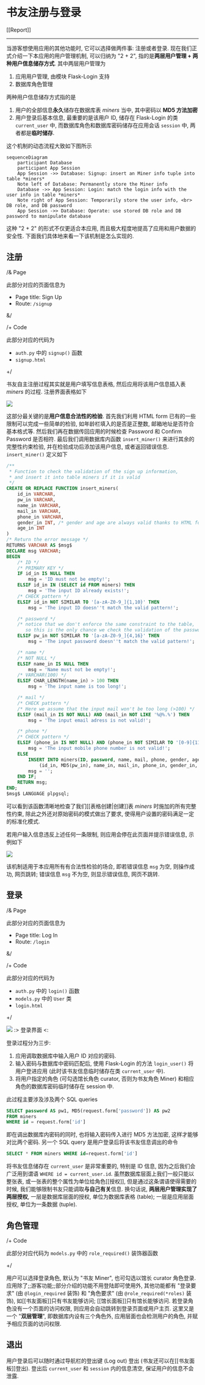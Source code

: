 # 书友注册与登录

[[Report]]

---

当游客想使用应用的其他功能时, 它可以选择做两件事: 注册或者登录. 现在我们正式介绍一下本应用的用户管理机制, 可以归纳为 "2 + 2", 指的是**两层用户管理 + 两种用户信息储存方式**. 其中两层用户管理为

1. 应用用户管理, 由模块 Flask-Login 支持
2. 数据库角色管理

两种用户信息储存方式指的是

1. 用户的全部信息**永久**储存在数据库表 *miners* 当中, 其中密码以 **MD5 方法加密**
2. 用户登录后基本信息, 最重要的是该用户 ID, 储存在 Flask-Login 的类 `current_user` 中, 而数据库角色和数据库密码储存在应用会话 `session` 中, 两者都是**临时储存**.

这个机制的动态流程大致如下图所示

```mermaid
sequenceDiagram
    participant Database
    participant App Session
    App Session ->> Database: Signup: insert an Miner info tuple into table *miners*
    Note left of Database: Permanently store the Miner info
    Database ->> App Session: Login: match the login info with the user info in table *miners*
    Note right of App Session: Temporarily store the user info, <br> DB role, and DB password
    App Session ->> Database: Operate: use stored DB role and DB password to manipulate database
```

这种 "2 + 2" 的形式不仅更适合本应用, 而且极大程度地提高了应用和用户数据的安全性. 下面我们具体地来看一下该机制是怎么实现的.

## 注册

/& Page

此部分对应的页面信息为

* Page title: Sign Up
* Route: `/signup`

&/

/+ Code

此部分对应的代码为

* `auth.py` 中的 `signup()` 函数
* `signup.html`

+/

书友自主注册过程其实就是用户填写信息表格, 然后应用将该用户信息插入表 *miners* 的过程. 注册界面表格如下

![](img/signup-1.png)

这部分最关键的是**用户信息合法性的检验**. 首先我们利用 HTML form 已有的一些限制可以完成一些简单的检验, 如年龄栏填入的是否是正整数, 邮箱地址是否符合基本格式等. 然后我们再在数据传回应用的时候检查 Password 和 Confirm Password 是否相符. 最后我们调用数据库内函数 `insert_miner()` 来进行其余的完整性约束检验, 并在检验成功后添加该用户信息, 或者返回错误信息. `insert_miner()` 定义如下

```sql
/**
 * Function to check the validation of the sign up information,
 * and insert it into table miners if it is valid
 */
CREATE OR REPLACE FUNCTION insert_miners(
    id_in VARCHAR,
    pw_in VARCHAR,
    name_in VARCHAR,
    mail_in VARCHAR,
    phone_in VARCHAR,
    gender_in INT, /* gender and age are always valid thanks to HTML form constraints */
    age_in INT
)
/* Return the error message */
RETURNS VARCHAR AS $msg$
DECLARE msg VARCHAR;
BEGIN
    /* ID */
    /* PRIMARY KEY */
    IF id_in IS NULL THEN
        msg = 'ID must not be empty!';
    ELSIF id_in IN (SELECT id FROM miners) THEN
        msg = 'The input ID already exists!';
    /* CHECK pattern */
    ELSIF id_in NOT SIMILAR TO '[a-zA-Z0-9_]{1,10}' THEN
        msg = 'The input ID doesn''t match the valid pattern!';

    /* password */
    /* notice that we don't enforce the same constraint to the table,
       so this is the only chance we check the validation of the password */
    ELSIF pw_in NOT SIMILAR TO '[a-zA-Z0-9_]{4,16}' THEN
        msg = 'The input password doesn''t match the valid pattern!';

    /* name */
    /* NOT NULL */
    ELSIF name_in IS NULL THEN
        msg = 'Name must not be empty!';
    /* VARCHAR(100) */
    ELSIF CHAR_LENGTH(name_in) > 100 THEN
        msg = 'The input name is too long!';

    /* mail */
    /* CHECK pattern */
    /* Here we assume that the input mail won't be too long (>100) */
    ELSIF (mail_in IS NOT NULL) AND (mail_in NOT LIKE '%@%.%') THEN
        msg = 'The input email adress is not valid!';

    /* phone */
    /* CHECK pattern */
    ELSIF (phone_in IS NOT NULL) AND (phone_in NOT SIMILAR TO '[0-9]{11}') THEN
        msg = 'The input mobile phone number is not valid!';
    ELSE
        INSERT INTO miners(ID, password, name, mail, phone, gender, age) VALUES
            (id_in, MD5(pw_in), name_in, mail_in, phone_in, gender_in, age_in);
        msg = '';
    END IF;
    RETURN msg;
END;
$msg$ LANGUAGE plpgsql;
```

可以看到该函数清晰地检查了我们[[表格创建|创建]]表 *miners* 时施加的所有完整性约束, 除此之外还对原始密码的模式做出了要求, 使得用户设置的密码满足一定的标准化模式.

若用户输入信息违反上述任何一条限制, 则应用会停在此页面并提示错误信息, 示例如下

![](img/signup-2.png)

该机制适用于本应用所有有合法性检验的场合, 即若错误信息 `msg` 为空, 则操作成功, 网页跳转; 错误信息 `msg` 不为空, 则显示错误信息, 网页不跳转.

## 登录

/& Page

此部分对应的页面信息为

* Page title: Log In
* Route: `/login`

&/

/+ Code

此部分对应的代码为

* `auth.py` 中的 `login()` 函数
* `models.py` 中的 `User` 类
* `login.html`

+/

![](img/login.png)
:> 登录界面 <:

登录过程分为三步:

1. 应用调取数据库中输入用户 ID 对应的密码.
2. 输入密码与数据库中密码匹配后, 使用 Flask-Login 的方法 `login_user()` 将用户登进应用 (此时该书友信息临时储存在类 `current_user` 中).
3. 将用户指定的角色 (可勾选馆长角色 curator, 否则为书友角色 Miner) 和相应角色的数据库密码临时储存在 session 中.

此过程主要涉及涉及两个 SQL queries

```sql
SELECT password AS pw1, MD5(request.form['password']) AS pw2
FROM miners
WHERE id = request.form['id']
```

即在调出数据库内密码的同时, 也将输入密码传入进行 MD5 方法加密, 这样才能够对比两个密码. 另一个 SQL query 是用户登录后将该书友信息调出的命令

```sql
SELECT * FROM miners WHERE id=request.form['id']
```

将书友信息储存在 `current_user` 是非常重要的, 特别是 ID 信息, 因为之后我们会广泛用到谓语 `WHERE id = current_user.id`. 虽然数据库层面上我们一般只能以整张表, 或一张表的整个属性为单位给角色[[授权]], 但是通过这条谓语使得需要的时候, 我们能够限制书友只能调取**与自己有关**信息. 换句话说, **两层用户管理实现了两层授权**, 一层是数据库层面的授权, 单位为数据库表格 (table); 一层是应用层面授权, 单位为一条数据 (tuple).

## 角色管理

/+ Code

此部分对应代码为 `models.py` 中的 `role_required()` 装饰器函数

+/

用户可以选择登录角色, 默认为 "书友 Miner", 也可勾选以馆长 curator 角色登录. 应用除了;;游客功能;;部分介绍的功能不用登陆即可使用外, 其他功能都有 "登录要求" (由 `@login_required` 装饰) 和 "角色要求" (由 `@role_required(*roles)` 装饰), 如[[书友面板]]只有书友能够访问; [[馆长面板]]只有馆长能够访问. 若登录角色没有一个页面的访问权限, 则应用会自动跳转到登录页面或用户主页. 这里又是一个 "**双层管理**", 即数据库内设有三个角色外, 应用层面也会检测用户的角色, 并赋予相应页面的访问权限.

## 退出

用户登录后可以随时通过导航栏的登出键 (Log out) 登出 (书友还可以在[[书友面板]]登出). 登出后 `current_user` 和 `session` 内的信息清空, 保证用户的信息不会泄露.